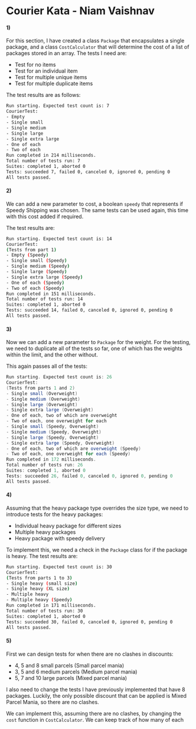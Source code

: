 # Courier Kata - Niam Vaishnav

#### 1)

For this section, I have created a class `Package` that encapsulates a single package, and a class `CostCalculator` that will determine the cost of a list of packages stored in an array. The tests I need are:

- Test for no items
- Test for an individual item
- Test for multiple unique items
- Test for multiple duplicate items

The test results are as follows:

```bash
Run starting. Expected test count is: 7
CourierTest:
- Empty
- Single small
- Single medium
- Single large
- Single extra large
- One of each
- Two of each
Run completed in 214 milliseconds.
Total number of tests run: 7
Suites: completed 1, aborted 0
Tests: succeeded 7, failed 0, canceled 0, ignored 0, pending 0
All tests passed.
```



#### 2)

We can add a new parameter to cost, a boolean `speedy` that represents if Speedy Shipping was chosen. The same tests can be used again, this time with this cost added if required.

The test results are:

```bash
Run starting. Expected test count is: 14
CourierTest:
(Tests from part 1)
- Empty (Speedy)
- Single small (Speedy)
- Single medium (Speedy)
- Single large (Speedy)
- Single extra large (Speedy)
- One of each (Speedy)
- Two of each (Speedy)
Run completed in 151 milliseconds.
Total number of tests run: 14
Suites: completed 1, aborted 0
Tests: succeeded 14, failed 0, canceled 0, ignored 0, pending 0
All tests passed.
```



#### 3)

Now we can add a new parameter to `Package` for the weight. For the testing, we need to duplicate all of the tests so far, one of which has the weights within the limit, and the other without.

This again passes all of the tests:

```scala
Run starting. Expected test count is: 26
CourierTest:
(Tests from parts 1 and 2)
- Single small (Overweight)
- Single medium (Overweight)
- Single large (Overweight)
- Single extra large (Overweight)
- One of each, two of which are overweight
- Two of each, one overweight for each
- Single small (Speedy, Overweight)
- Single medium (Speedy, Overweight)
- Single large (Speedy, Overweight)
- Single extra large (Speedy, Overweight)
- One of each, two of which are overweight (Speedy)
- Two of each, one overweight for each (Speedy)
Run completed in 172 milliseconds.
Total number of tests run: 26
Suites: completed 1, aborted 0
Tests: succeeded 26, failed 0, canceled 0, ignored 0, pending 0
All tests passed.
```



#### 4)

Assuming that the heavy package type overrides the size type, we need to introduce tests for the heavy packages:

- Individual heavy package for different sizes
- Multiple heavy packages
- Heavy package with speedy delivery

To implement this, we need a check in the `Package` class for if the package is heavy. The test results are:

```bash
Run starting. Expected test count is: 30
CourierTest:
(Tests from parts 1 to 3)
- Single heavy (small size)
- Single heavy (XL size)
- Multiple heavy
- Multiple heavy (Speedy)
Run completed in 171 milliseconds.
Total number of tests run: 30
Suites: completed 1, aborted 0
Tests: succeeded 30, failed 0, canceled 0, ignored 0, pending 0
All tests passed.
```



#### 5)

First we can design tests for when there are no clashes in discounts:

- 4, 5 and 8 small parcels (Small parcel mania) 
- 3, 5 and 6 medium parcels (Medium parcel mania)
- 5, 7 and 10 large parcels (Mixed parcel mania)

I also need to change the tests I have previously implemented that have 8 packages. Luckily, the only possible discount that can be applied is Mixed Parcel Mania, so there are no clashes.

We can implement this, assuming there are no clashes, by changing the `cost` function in `CostCalculator`. We can keep track of how many of each 



































